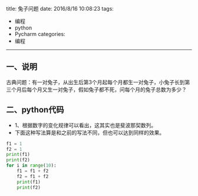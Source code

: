 title: 兔子问题
date: 2016/8/16 10:08:23
tags:
- 编程
- python
- Pycharm
categories:
- 编程
---

## 一、说明
古典问题：有一对兔子，从出生后第3个月起每个月都生一对兔子，小兔子长到第三个月后每个月又生一对兔子，假如兔子都不死，问每个月的兔子总数为多少？

<!-- more -->

## 二、python代码
- 1、根据数字的变化规律可以看出，这其实也是斐波那契数列。
- 下面这种写法算是和之前的写法不同，但也可以达到同样的效果。

```python
f1 = 1
f2 = 1
print(f1)
print(f2)
for i in range(10):
    f1 = f1 + f2
    f2 = f1 + f2
    print(f1)
    print(f2)
```
